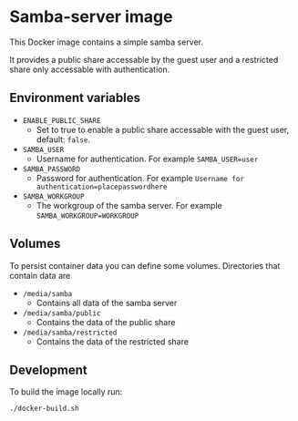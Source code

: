 # Samba-server image

This Docker image contains a simple samba server.

It provides a public share accessable by the guest user and a restricted share only accessable with authentication.

## Environment variables

- `ENABLE_PUBLIC_SHARE`
    - Set to true to enable a public share accessable with the guest user, default: `false`.
- `SAMBA_USER`
    - Username for authentication. For example `SAMBA_USER=user`
- `SAMBA_PASSWORD`
    - Password for authentication. For example `Username for authentication=placepasswordhere`
- `SAMBA_WORKGROUP`
    - The workgroup of the samba server. For example `SAMBA_WORKGROUP=WORKGROUP`

## Volumes

To persist container data you can define some volumes. Directories that contain data are

- `/media/samba`
    - Contains all data of the samba server
- `/media/samba/public`
    - Contains the data of the public share
- `/media/samba/restricted`
    - Contains the data of the restricted share


## Development

To build the image locally run:
```bash
./docker-build.sh
```
